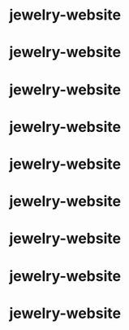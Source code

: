 # jewelry-website
# jewelry-website
# jewelry-website
# jewelry-website
# jewelry-website
# jewelry-website
# jewelry-website
# jewelry-website
# jewelry-website
